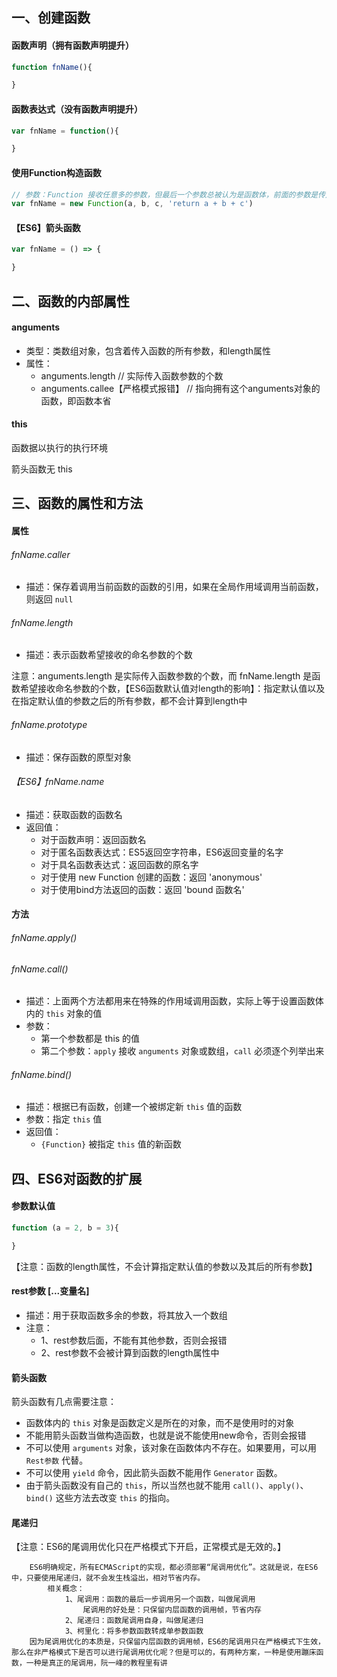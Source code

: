 ## 一、创建函数

#### 函数声明（拥有函数声明提升）

```js
function fnName(){

}
```

#### 函数表达式（没有函数声明提升）

```js
var fnName = function(){

}
```

#### 使用Function构造函数

```js
// 参数：Function 接收任意多的参数，但最后一个参数总被认为是函数体，前面的参数是传入新函数的参数
var fnName = new Function(a, b, c, 'return a + b + c')
```

#### 【ES6】箭头函数

```js
var fnName = () => {

}
```

## 二、函数的内部属性

#### anguments

* 类型：类数组对象，包含着传入函数的所有参数，和length属性
* 属性：
    * anguments.length	// 实际传入函数参数的个数
    * anguments.callee【严格模式报错】	// 指向拥有这个anguments对象的函数，即函数本省

#### this

函数据以执行的执行环境

<p class="tip">箭头函数无 this</p>

## 三、函数的属性和方法

#### 属性

###### fnName.caller
* 描述：保存着调用当前函数的函数的引用，如果在全局作用域调用当前函数，则返回 `null`

###### fnName.length
* 描述：表示函数希望接收的命名参数的个数
<p class="tip">
注意：anguments.length 是实际传入函数参数的个数，而 fnName.length 是函数希望接收命名参数的个数，【ES6函数默认值对length的影响】：指定默认值以及在指定默认值的参数之后的所有参数，都不会计算到length中
</p>

###### fnName.prototype
* 描述：保存函数的原型对象

###### 【ES6】fnName.name
* 描述：获取函数的函数名
* 返回值：
    * 对于函数声明：返回函数名
    * 对于匿名函数表达式：ES5返回空字符串，ES6返回变量的名字
    * 对于具名函数表达式：返回函数的原名字
    * 对于使用 new Function 创建的函数：返回 'anonymous'
    * 对于使用bind方法返回的函数：返回 'bound 函数名'

#### 方法

###### fnName.apply()
###### fnName.call()
* 描述：上面两个方法都用来在特殊的作用域调用函数，实际上等于设置函数体内的 `this` 对象的值
* 参数：
    * 第一个参数都是 this 的值
	* 第二个参数：`apply` 接收 `anguments` 对象或数组，`call` 必须逐个列举出来

###### fnName.bind()
* 描述：根据已有函数，创建一个被绑定新 `this` 值的函数
* 参数：指定 `this` 值
* 返回值：
    * `{Function}` 被指定 `this` 值的新函数

## 四、ES6对函数的扩展

#### 参数默认值

```js
function (a = 2, b = 3){

}
```
<p class="tip">【注意：函数的length属性，不会计算指定默认值的参数以及其后的所有参数】</p>

#### rest参数 [...变量名]
* 描述：用于获取函数多余的参数，将其放入一个数组
* 注意：
    * 1、rest参数后面，不能有其他参数，否则会报错
    * 2、rest参数不会被计算到函数的length属性中
#### 箭头函数

箭头函数有几点需要注意：

* 函数体内的 `this` 对象是函数定义是所在的对象，而不是使用时的对象
* 不能用箭头函数当做构造函数，也就是说不能使用new命令，否则会报错
* 不可以使用 `arguments` 对象，该对象在函数体内不存在。如果要用，可以用 `Rest参数` 代替。
* 不可以使用 `yield` 命令，因此箭头函数不能用作 `Generator` 函数。
* 由于箭头函数没有自己的 `this`，所以当然也就不能用 `call()`、`apply()`、`bind()` 这些方法去改变 `this` 的指向。

#### 尾递归

<p class="tip">【注意：ES6的尾调用优化只在严格模式下开启，正常模式是无效的。】</p>

```
    ES6明确规定，所有ECMAScript的实现，都必须部署“尾调用优化”。这就是说，在ES6中，只要使用尾递归，就不会发生栈溢出，相对节省内存。
        相关概念：
            1、尾调用：函数的最后一步调用另一个函数，叫做尾调用
                尾调用的好处是：只保留内层函数的调用帧，节省内存
            2、尾递归：函数尾调用自身，叫做尾递归
            3、柯里化：将多参数函数转成单参数函数
    因为尾调用优化的本质是，只保留内层函数的调用帧，ES6的尾调用只在严格模式下生效，那么在非严格模式下是否可以进行尾调用优化呢？但是可以的，有两种方案，一种是使用蹦床函数，一种是真正的尾调用，阮一峰的教程里有讲
```







